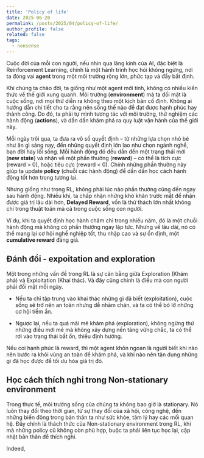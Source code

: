 ```yaml
---
title: 'Policy of life'
date: 2025-06-20
permalink: /posts/2025/04/policy-of-life/
author_profile: false
related: false
tags:
  - nonsense
---
```

Cuộc đời của mỗi con người, nếu nhìn qua lăng kính của AI, đặc biệt là Reinforcement Learning, chính là một hành trình học hỏi không ngừng, nơi ta đóng vai **agent** trong một môi trường rộng lớn, phức tạp và đầy bất định.

Khi chúng ta chào đời, ta giống như một agent mới tinh, không có nhiều kiến thức về thế giới xung quanh. Môi trường (**environment**) mà ta đối mặt là cuộc sống, nơi mọi thứ diễn ra không theo một kịch bản cố định. Không ai hướng dẫn chi tiết cho ta rằng nên sống thế nào để đạt được hạnh phúc hay thành công. Do đó, ta phải tự mình tương tác với môi trường, thử nghiệm các hành động (**actions**), và dần dần khám phá ra quy luật vận hành của thế giới này. 

Mỗi ngày trôi qua, ta đưa ra vô số quyết định – từ những lựa chọn nhỏ bé như ăn gì sáng nay, đến những quyết định lớn lao như chọn ngành nghề, bạn đời hay lối sống. Mỗi hành động đó đều dẫn đến một trạng thái mới (**new state**) và nhận về một phần thưởng (**reward**) – có thể là tích cực (reward > 0), hoặc tiêu cực (reward < 0). Chính những phần thưởng này giúp ta update **policy** (chuỗi các hành động) để dần dần học cách hành động tốt hơn trong tương lai.

Nhưng giống như trong RL, không phải lúc nào phần thưởng cũng đến ngay sau hành động. Nhiều khi, ta chấp nhận những khó khăn trước mắt để nhận được giá trị lâu dài hơn, **Delayed Reward**, vốn là thử thách lớn nhất không chỉ trong thuật toán mà cả trong cuộc sống con người.

Ví dụ, khi ta quyết định học hành chăm chỉ trong nhiều năm, đó là một chuỗi hành động mà không có phần thưởng ngay lập tức. Nhưng về lâu dài, nó có thể mang lại cơ hội nghề nghiệp tốt, thu nhập cao và sự ổn định, một **cumulative reward** đáng giá.

## Đánh đổi - expoitation and exploration
Một trong những vấn đề trong RL là sự cân bằng giữa Exploration (Khám phá) và Exploitation (Khai thác). Và đây cũng chính là điều mà con người phải đối mặt mỗi ngày.

* Nếu ta chỉ tập trung vào khai thác những gì đã biết (exploitation), cuộc sống sẽ trở nên an toàn nhưng dễ nhàm chán, và ta có thể bỏ lỡ những cơ hội tiềm ẩn.

* Ngược lại, nếu ta quá mải mê khám phá (exploration), không ngừng thử những điều mới mẻ mà không xây dựng nền tảng vững chắc, ta có thể rơi vào trạng thái bất ổn, thiếu định hướng.

Nếu coi hạnh phúc là reward, thì một agent khôn ngoan là người biết khi nào nên bước ra khỏi vùng an toàn để khám phá, và khi nào nên tận dụng những gì đã học được để tối ưu hóa giá trị đó.

## Học cách thích nghi trong Non-stationary environment
Trong thực tế, môi trường sống của chúng ta không bao giờ là stationary. Nó luôn thay đổi theo thời gian, từ sự thay đổi của xã hội, công nghệ, đến những biến động trong bản thân ta như sức khỏe, tâm lý hay các mối quan hệ. Đây chính là thách thức của Non-stationary environment trong RL, khi mà những policy cũ không còn phù hợp, buộc ta phải liên tục học lại, cập nhật bản thân để thích nghi.

Indeed, 